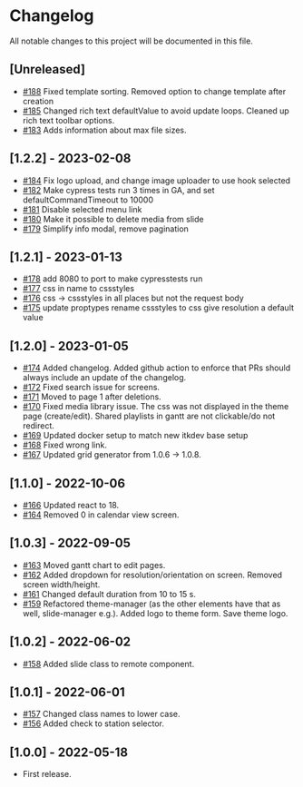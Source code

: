 # Changelog

All notable changes to this project will be documented in this file.

## [Unreleased]

- [#188](https://github.com/os2display/display-admin-client/pull/188)
Fixed template sorting.
Removed option to change template after creation
- [#185](https://github.com/os2display/display-admin-client/pull/185)
Changed rich text defaultValue to avoid update loops.
Cleaned up rich text toolbar options.
- [#183](https://github.com/os2display/display-admin-client/pull/183)
Adds information about max file sizes.

## [1.2.2] - 2023-02-08

- [#184](https://github.com/os2display/display-admin-client/pull/184)
Fix logo upload, and change image uploader to use hook selected
- [#182](https://github.com/os2display/display-admin-client/pull/182)
Make cypress tests run 3 times in GA, and set defaultCommandTimeout to 10000 
- [#181](https://github.com/os2display/display-admin-client/pull/181)
Disable selected menu link
- [#180](https://github.com/os2display/display-admin-client/pull/180)
Make it possible to delete media from slide
- [#179](https://github.com/os2display/display-admin-client/pull/179)
Simplify info modal, remove pagination

## [1.2.1] - 2023-01-13

- [#178](https://github.com/os2display/display-admin-client/pull/178)
add 8080 to port to make cypresstests run
- [#177](https://github.com/os2display/display-admin-client/pull/177)
css in name to cssstyles
- [#176](https://github.com/os2display/display-admin-client/pull/176)
css -> cssstyles in all places but not the request body
- [#175](https://github.com/os2display/display-admin-client/pull/175)
update proptypes
rename cssstyles to css
give resolution a default value

## [1.2.0] - 2023-01-05

- [#174](https://github.com/os2display/display-admin-client/pull/174)
Added changelog.
Added github action to enforce that PRs should always include an update of the changelog.
- [#172](https://github.com/os2display/display-admin-client/pull/172)
Fixed search issue for screens.
- [#171](https://github.com/os2display/display-admin-client/pull/171)
Moved to page 1 after deletions.
- [#170](https://github.com/os2display/display-admin-client/pull/170)
Fixed media library issue.
The css was not displayed in the theme page (create/edit).
Shared playlists in gantt are not clickable/do not redirect.
- [#169](https://github.com/os2display/display-admin-client/pull/169)
Updated docker setup to match new itkdev base setup
- [#168](https://github.com/os2display/display-admin-client/pull/168)
Fixed wrong link.
- [#167](https://github.com/os2display/display-admin-client/pull/167)
Updated grid generator from 1.0.6 -> 1.0.8.

## [1.1.0] - 2022-10-06

- [#166](https://github.com/os2display/display-admin-client/pull/166)
Updated react to 18.
- [#164](https://github.com/os2display/display-admin-client/pull/164)
Removed 0 in calendar view screen.

## [1.0.3] - 2022-09-05

- [#163](https://github.com/os2display/display-admin-client/pull/163)
Moved gantt chart to edit pages.
- [#162](https://github.com/os2display/display-admin-client/pull/162)
Added dropdown for resolution/orientation on screen.
Removed screen width/height.
- [#161](https://github.com/os2display/display-admin-client/pull/161)
Changed default duration from 10 to 15 s.
- [#159](https://github.com/os2display/display-admin-client/pull/159)
Refactored theme-manager (as the other elements have that as well, slide-manager e.g.).
Added logo to theme form.
Save theme logo.

## [1.0.2] - 2022-06-02

- [#158](https://github.com/os2display/display-admin-client/pull/158)
Added slide class to remote component.

## [1.0.1] - 2022-06-01

- [#157](https://github.com/os2display/display-admin-client/pull/157)
Changed class names to lower case.
- [#156](https://github.com/os2display/display-admin-client/pull/156)
Added check to station selector.

## [1.0.0] - 2022-05-18

- First release.
